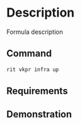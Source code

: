 # Description

Formula description

## Command

```bash
rit vkpr infra up
```

## Requirements

## Demonstration
